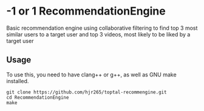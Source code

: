 # -1 or 1 RecommendationEngine
Basic recommendation engine using collaborative filtering to find top 3 most similar users to a target user and top 3 videos, most likely to be liked by a target user

## **Usage**
To use this, you need to have clang++ or g++, as well as GNU make installed.

```
git clone https://github.com/hjr265/toptal-recommengine.git
cd RecommendationEngine
make
```
